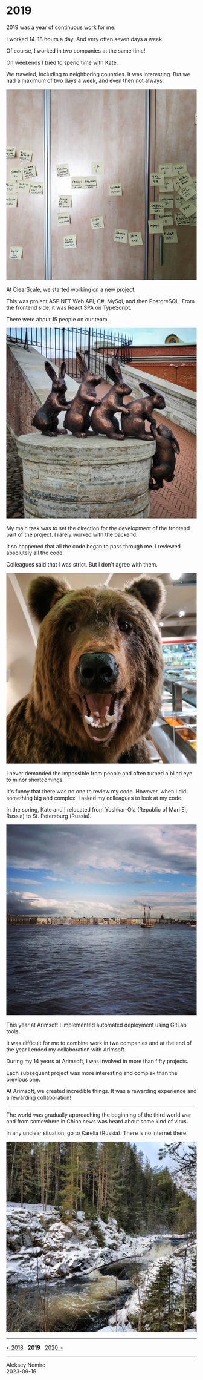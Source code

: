 # 2019

2019 was a year of continuous work for me.

I worked 14-18 hours a day. And very often seven days a week.

Of course, I worked in two companies at the same time!

On weekends I tried to spend time with Kate.

We traveled, including to neighboring countries.
It was interesting. But we had a maximum of two days a week, and even then not always.

![Walk around Suomi](assets/suomi.jpg)

At ClearScale, we started working on a new project.

This was project ASP.NET Web API, C#, MySql, and then PostgreSQL.
From the frontend side, it was React SPA on TypeScript.

There were about 15 people on our team.

![Hares](assets/spb_hares.jpg)

My main task was to set the direction for the development of the frontend part of the project.
I rarely worked with the backend.

It so happened that all the code began to pass through me. I reviewed absolutely all the code.

Colleagues said that I was strict. But I don't agree with them.

![Bear](assets/spb_bear.jpg)

I never demanded the impossible from people and often turned a blind eye to minor shortcomings.

It's funny that there was no one to review my code.
However, when I did something big and complex, I asked my colleagues to look at my code.

In the spring, Kate and I relocated from Yoshkar-Ola (Republic of Mari El, Russia) to St. Petersburg (Russia).

![St. Petersburg](assets/spb.jpg)

This year at Arimsoft I implemented automated deployment using GitLab tools.

It was difficult for me to combine work in two companies and at the end of the year I ended my collaboration with Arimsoft.

During my 14 years at Arimsoft, I was involved in more than fifty projects.

Each subsequent project was more interesting and complex than the previous one.

At Arimsoft, we created incredible things. It was a rewarding experience and a rewarding collaboration!

---

The world was gradually approaching the beginning of the third world war and from somewhere in China news was heard about some kind of virus.

In any unclear situation, go to Karelia (Russia). There is no internet there.

![Karelia](assets/karelia.jpg)

---
[< 2018](/2018) &nbsp; **2019** &nbsp; [2020 >](/2020)

---
Aleksey Nemiro  
2023-09-16
